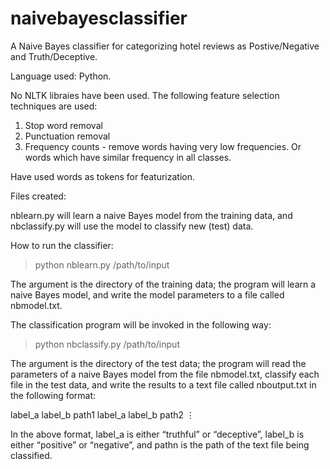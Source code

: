 # naivebayesclassifier
A Naive Bayes classifier for categorizing hotel reviews as Postive/Negative and Truth/Deceptive. 

Language used: Python. 

No NLTK libraies have been used. The following feature selection techniques are used:

1. Stop word removal
2. Punctuation removal
3. Frequency counts - remove words having very low frequencies. Or words which have similar frequency in all classes.

Have used words as tokens for featurization. 

Files created:

nblearn.py will learn a naive Bayes model from the training data, and nbclassify.py will use the model to classify new (test) data. 

How to run the classifier:

> python nblearn.py /path/to/input

The argument is the directory of the training data; the program will learn a naive Bayes model, and write the model parameters to a file called nbmodel.txt. 

The classification program will be invoked in the following way:

> python nbclassify.py /path/to/input

The argument is the directory of the test data; the program will read the parameters of a naive Bayes model from the file nbmodel.txt, classify each file in the test data, and write the results to a text file called nboutput.txt in the following format:

label_a label_b path1
label_a label_b path2 
⋮

In the above format, label_a is either “truthful” or “deceptive”, label_b is either “positive” or “negative”, and pathn is the path of the text file being classified.

  
